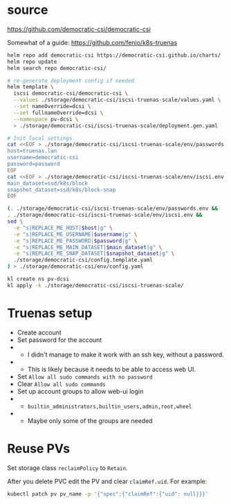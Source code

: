
# source

https://github.com/democratic-csi/democratic-csi

Somewhat of a guide:
https://github.com/fenio/k8s-truenas

```bash
helm repo add democratic-csi https://democratic-csi.github.io/charts/
helm repo update
helm search repo democratic-csi/
```

```bash
# re-generate deployment config if needed
helm template \
  iscsi democratic-csi/democratic-csi \
  --values ./storage/democratic-csi/iscsi-truenas-scale/values.yaml \
  --set nameOverride=dcsi \
  --set fullnameOverride=dcsi \
  --namespace pv-dcsi \
  > ./storage/democratic-csi/iscsi-truenas-scale/deployment.gen.yaml

# Init local settings
cat <<EOF > ./storage/democratic-csi/iscsi-truenas-scale/env/passwords.env
host=truenas.lan
username=democratic-csi
password=password
EOF
cat <<EOF > ./storage/democratic-csi/iscsi-truenas-scale/env/iscsi.env
main_dataset=ssd/k8s/block
snapshot_dataset=ssd/k8s/block-snap
EOF

(. ./storage/democratic-csi/iscsi-truenas-scale/env/passwords.env &&
. ./storage/democratic-csi/iscsi-truenas-scale/env/iscsi.env &&
sed \
  -e "s|REPLACE_ME_HOST|$host|g" \
  -e "s|REPLACE_ME_USERNAME|$username|g" \
  -e "s|REPLACE_ME_PASSWORD|$password|g" \
  -e "s|REPLACE_ME_MAIN_DATASET|$main_dataset|g" \
  -e "s|REPLACE_ME_SNAP_DATASET|$snapshot_dataset|g" \
  ./storage/democratic-csi/config.template.yaml
) > ./storage/democratic-csi/env/config.yaml

kl create ns pv-dcsi
kl apply -k ./storage/democratic-csi/iscsi-truenas-scale/
```

# Truenas setup

- Create account
- Set password for the account
- - I didn't manage to make it work with an ssh key, without a password.
- - This is likely because it needs to be able to access web UI.
- Set `Allow all sudo commands with no password`
- Clear `Allow all sudo commands`
- Set up account groups to allow web-ui login
- - `builtin_administrators,builtin_users,admin,root,wheel`
- - Maybe only some of the groups are needed

# Reuse PVs

Set storage class `reclaimPolicy` to `Retain`.

After you delete PVC edit the PV and clear `claimRef.uid`.
For example:
```bash
kubectl patch pv pv_name -p '{"spec":{"claimRef":{"uid": null}}}'
```
